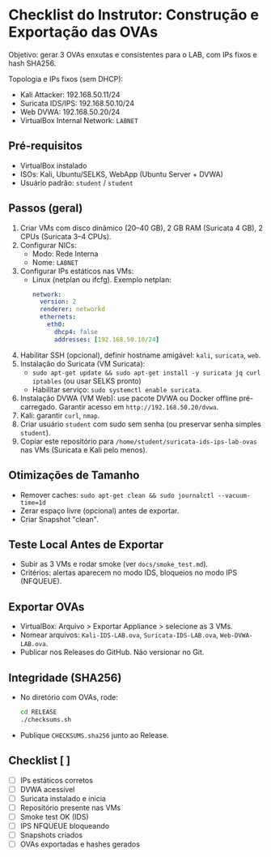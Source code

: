 # Checklist do Instrutor: Construção e Exportação das OVAs

Objetivo: gerar 3 OVAs enxutas e consistentes para o LAB, com IPs fixos e hash SHA256.

Topologia e IPs fixos (sem DHCP):
- Kali Attacker: 192.168.50.11/24
- Suricata IDS/IPS: 192.168.50.10/24
- Web DVWA: 192.168.50.20/24
- VirtualBox Internal Network: `LABNET`

## Pré-requisitos
- VirtualBox instalado
- ISOs: Kali, Ubuntu/SELKS, WebApp (Ubuntu Server + DVWA)
- Usuário padrão: `student` / `student`

## Passos (geral)
1) Criar VMs com disco dinâmico (20–40 GB), 2 GB RAM (Suricata 4 GB), 2 CPUs (Suricata 3–4 CPUs).
2) Configurar NICs:
   - Modo: Rede Interna
   - Nome: `LABNET`
3) Configurar IPs estáticos nas VMs:
   - Linux (netplan ou ifcfg). Exemplo netplan:
     ```yaml
     network:
       version: 2
       renderer: networkd
       ethernets:
         eth0:
           dhcp4: false
           addresses: [192.168.50.10/24]
     ```
4) Habilitar SSH (opcional), definir hostname amigável: `kali`, `suricata`, `web`.
5) Instalação do Suricata (VM Suricata):
   - `sudo apt-get update && sudo apt-get install -y suricata jq curl iptables` (ou usar SELKS pronto)
   - Habilitar serviço: `sudo systemctl enable suricata`.
6) Instalação DVWA (VM Web): use pacote DVWA ou Docker offline pré-carregado. Garantir acesso em `http://192.168.50.20/dvwa`.
7) Kali: garantir `curl`, `nmap`.
8) Criar usuário `student` com sudo sem senha (ou preservar senha simples `student`).
9) Copiar este repositório para `/home/student/suricata-ids-ips-lab-ovas` nas VMs (Suricata e Kali pelo menos).

## Otimizações de Tamanho
- Remover caches: `sudo apt-get clean && sudo journalctl --vacuum-time=1d`
- Zerar espaço livre (opcional) antes de exportar.
- Criar Snapshot "clean".

## Teste Local Antes de Exportar
- Subir as 3 VMs e rodar smoke (ver `docs/smoke_test.md`).
- Critérios: alertas aparecem no modo IDS, bloqueios no modo IPS (NFQUEUE).

## Exportar OVAs
- VirtualBox: Arquivo > Exportar Appliance > selecione as 3 VMs.
- Nomear arquivos: `Kali-IDS-LAB.ova`, `Suricata-IDS-LAB.ova`, `Web-DVWA-LAB.ova`.
- Publicar nos Releases do GitHub. Não versionar no Git.

## Integridade (SHA256)
- No diretório com OVAs, rode:
  ```bash
  cd RELEASE
  ./checksums.sh
  ```
- Publique `CHECKSUMS.sha256` junto ao Release.

## Checklist [ ]
- [ ] IPs estáticos corretos
- [ ] DVWA acessível
- [ ] Suricata instalado e inicia
- [ ] Repositório presente nas VMs
- [ ] Smoke test OK (IDS)
- [ ] IPS NFQUEUE bloqueando
- [ ] Snapshots criados
- [ ] OVAs exportadas e hashes gerados